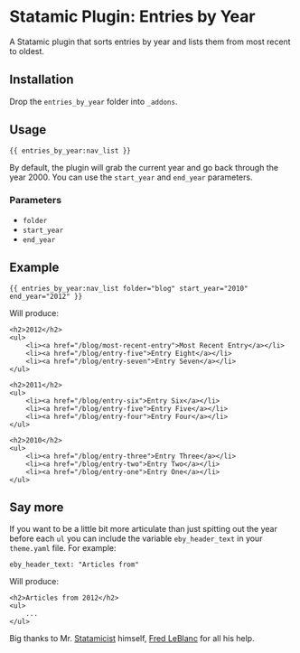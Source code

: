 # Statamic Plugin: Entries by Year

A Statamic plugin that sorts entries by year and lists them from most recent to oldest.

## Installation

Drop the `entries_by_year` folder into `_addons`.

## Usage
	
	{{ entries_by_year:nav_list }}
	
By default, the plugin will grab the current year and go back through the year 2000. You can use the `start_year` and `end_year` parameters. 


### Parameters
- `folder`
- `start_year`
- `end_year`

## Example

	{{ entries_by_year:nav_list folder="blog" start_year="2010" end_year="2012" }}
	
Will produce:
	
	<h2>2012</h2>
	<ul>
		<li><a href="/blog/most-recent-entry">Most Recent Entry</a></li>
		<li><a href="/blog/entry-five">Entry Eight</a></li>
		<li><a href="/blog/entry-seven">Entry Seven</a></li>
	</ul>
	
	<h2>2011</h2>
	<ul>
		<li><a href="/blog/entry-six">Entry Six</a></li>
		<li><a href="/blog/entry-five">Entry Five</a></li>
		<li><a href="/blog/entry-four">Entry Four</a></li>
	</ul>
	
	<h2>2010</h2>
	<ul>
		<li><a href="/blog/entry-three">Entry Three</a></li>
		<li><a href="/blog/entry-two">Entry Two</a></li>
		<li><a href="/blog/entry-one">Entry One</a></li>
	</ul>
	
## Say more

If you want to be a little bit more articulate than just spitting out the year before each `ul` you can include the variable `eby_header_text` in your `theme.yaml` file. For example: 
	
	eby_header_text: "Articles from"
	
Will produce:

	<h2>Articles from 2012</h2>
	<ul>
		...
	</ul>
	
Big thanks to Mr. [Statamicist](http://statamicist.com) himself, [Fred LeBlanc](http://fredhq.com) for all his help.
	
		



